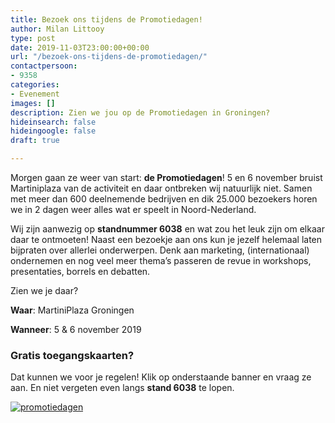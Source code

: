 ```yaml
---
title: Bezoek ons tijdens de Promotiedagen!
author: Milan Littooy
type: post
date: 2019-11-03T23:00:00+00:00
url: "/bezoek-ons-tijdens-de-promotiedagen/"
contactpersoon:
- 9358
categories:
- Evenement
images: []
description: Zien we jou op de Promotiedagen in Groningen?
hideinsearch: false
hideingoogle: false
draft: true

---
```

Morgen gaan ze weer van start: **de Promotiedagen**! 5 en 6 november bruist Martiniplaza van de activiteit en daar ontbreken wij natuurlijk niet. Samen met meer dan 600 deelnemende bedrijven en dik 25.000 bezoekers horen we in 2 dagen weer alles wat er speelt in Noord-Nederland.

Wij zijn aanwezig op **standnummer 6038** en wat zou het leuk zijn om elkaar daar te ontmoeten! Naast een bezoekje aan ons kun je jezelf helemaal laten bijpraten over allerlei onderwerpen. Denk aan marketing, (internationaal) ondernemen en nog veel meer thema’s passeren de revue in workshops, presentaties, borrels en debatten.

Zien we je daar?

**Waar**: MartiniPlaza Groningen

**Wanneer**: 5 & 6 november 2019

### Gratis toegangskaarten?

Dat kunnen we voor je regelen! Klik op onderstaande banner en vraag ze aan. En niet vergeten even langs **stand 6038** te lopen. 

<a href="https://www.promotiedagen.nl/toegangskaart/callvoiptelefonie/" target="_blank"><img src="https://res.cloudinary.com/callvoip/image/upload/v1556647042/emailbanner1.png" alt="promotiedagen" /></a>